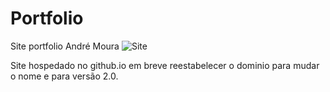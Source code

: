 # Portfolio
Site portfolio André Moura
![Site](https://github.com/AndreMouraL/Portfolio/assets/117699977/41a7408c-fd61-4c35-bec1-18ab67079cd7)

Site hospedado no github.io  em breve reestabelecer o dominio para mudar o nome e para versão 2.0.
